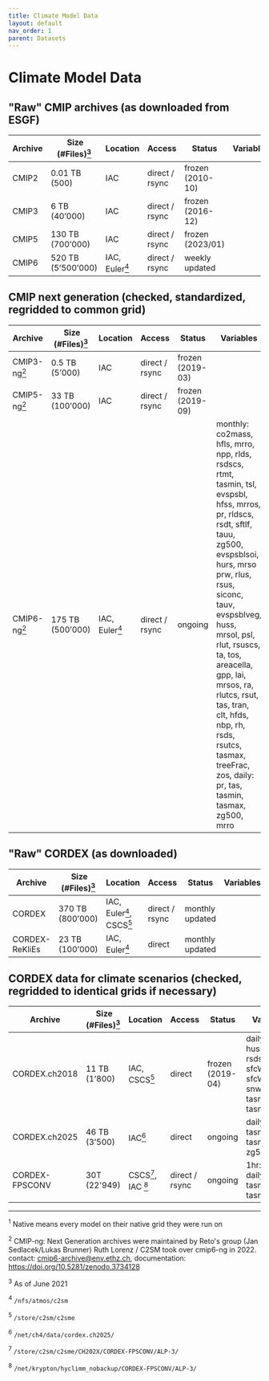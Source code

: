 ```yaml
---
title: Climate Model Data
layout: default
nav_order: 1
parent: Datasets
---
```


# Climate Model Data

## "Raw" CMIP archives (as downloaded from ESGF)

| Archive   | Size (#Files)[<sup>3</sup>](#3)   |	Location 	     | Access          | Status           |	Variables  |	Resolution |
| --------- | ------------------- | -------------- | ----------------|------------------|------------| -----------|
| CMIP2     |	0.01 TB (500)       |	IAC            |	direct / rsync | frozen (2010-10) |	           | native[<sup>1</sup>](#1) |
| CMIP3     |	6 TB (40’000)       |	IAC            |	direct / rsync | frozen (2016-12) |	           | native |
| CMIP5     | 130 TB (700’000)    | IAC            |  direct / rsync | frozen (2023/01) |	           | native |
| CMIP6     |	520 TB (5’500’000)  | IAC, Euler[<sup>4</sup>](#4) |  direct / rsync | weekly updated   |	           | native |

## CMIP next generation (checked, standardized, regridded to common grid)

| Archive   | Size (#Files)[<sup>3</sup>](#3)   |	Location 	     | Access          | Status           |	Variables  |	Resolution |
| --------- | ------------------- | -------------- | ----------------|------------------|------------| -----------|
| CMIP3-ng[<sup>2</sup>](#2) | 0.5 TB (5’000)   |	IAC 	         | direct / rsync  | frozen (2019-03) | 	  	     | native and 2.5°x2.5° |
| CMIP5-ng[<sup>2</sup>](#2) | 33 TB (100’000)  | IAC            | direct / rsync  | frozen (2019-09) |  	         | native and 2.5°x2.5° |
| CMIP6-ng[<sup>2</sup>](#2) | 175 TB (500’000) | IAC, Euler[<sup>4</sup>](#4) | direct / rsync  | ongoing          |	monthly: co2mass, hfls, mrro, npp, rlds, rsdscs, rtmt, tasmin, tsl, evspsbl, hfss, mrros, pr, rldscs, rsdt, sftlf, tauu, zg500, evspsblsoi, hurs, mrso prw, rlus, rsus, siconc, tauv, evspsblveg, huss, mrsol, psl, rlut, rsuscs, ta, tos, areacella, gpp, lai, mrsos, ra, rlutcs, rsut, tas, tran, clt, hfds, nbp, rh, rsds, rsutcs, tasmax, treeFrac, zos, daily: pr, tas, tasmin, tasmax, zg500, mrro |	native and 2.5°x2.5° |

## "Raw" CORDEX (as downloaded)

| Archive   | Size (#Files)[<sup>3</sup>](#3)   |	Location 	     | Access          | Status           |	Variables  |	Resolution |
| --------- | ------------------- | -------------- | ----------------|------------------|------------| -----------|
| CORDEX    |	370 TB (800’000) 	  | IAC, Euler[<sup>4</sup>](#4), CSCS[<sup>5</sup>](#5) | direct / rsync | monthly updated | | 0.44° and 0.11° |
| CORDEX-ReKliEs | 23 TB (100’000) | IAC, Euler[<sup>4</sup>](#4)          | direct         |	monthly updated |	|  	0.11° |

## CORDEX data for climate scenarios (checked, regridded to identical grids if necessary)

| Archive   | Size (#Files)[<sup>3</sup>](#3)   |	Location 	     | Access          | Status           |	Variables  |	Resolution |
| --------- | ------------------- | -------------- | ----------------|------------------|------------| -----------|
| CORDEX.ch2018 |	11 TB (1’800) |	IAC, CSCS[<sup>5</sup>](#5) |	direct |	frozen (2019-04) |	daily: hurs, huss, pr, rsds, sfcWind, sfcWindmax, snw, tas, tasmax, tasmin |	0.44° and 0.11° |
| CORDEX.ch2025 |	46 TB (3’500) |	IAC[<sup>6</sup>](#6) |	direct 	| ongoing |	daily: pr, tas, tasmax, tasmin, zg500 |	0.44° and 0.11° |
| CORDEX-FPSCONV |	30T (22'949) |	CSCS[<sup>7</sup>](#7), IAC [<sup>8</sup>](#8) |	direct / rsync |	ongoing |	1hr: pr, tas, daily: pr, tas, tasmax, tasmin |	2-3km  |

---

<a id="1"></a><sup>1</sup> Native means every model on their native grid they were run on

<a id="2"></a><sup>2</sup> CMIP-ng: Next Generation archives were maintained by Reto's group (Jan Sedlacek/Lukas Brunner)
Ruth Lorenz / C2SM took over cmip6-ng in 2022. contact: cmip6-archive@env.ethz.ch, documentation: https://doi.org/10.5281/zenodo.3734128

<a id="3"></a><sup>3</sup> As of June 2021

<a id="4"></a><sup>4</sup> `/nfs/atmos/c2sm`

<a id="5"></a><sup>5</sup> `/store/c2sm/c2sme`

<a id="6"></a><sup>6</sup> `/net/ch4/data/cordex.ch2025/`

<a id="7"></a><sup>7</sup> `/store/c2sm/c2sme/CH202X/CORDEX-FPSCONV/ALP-3/`

<a id="8"></a><sup>8</sup> `/net/krypton/hyclimm_nobackup/CORDEX-FPSCONV/ALP-3/`

